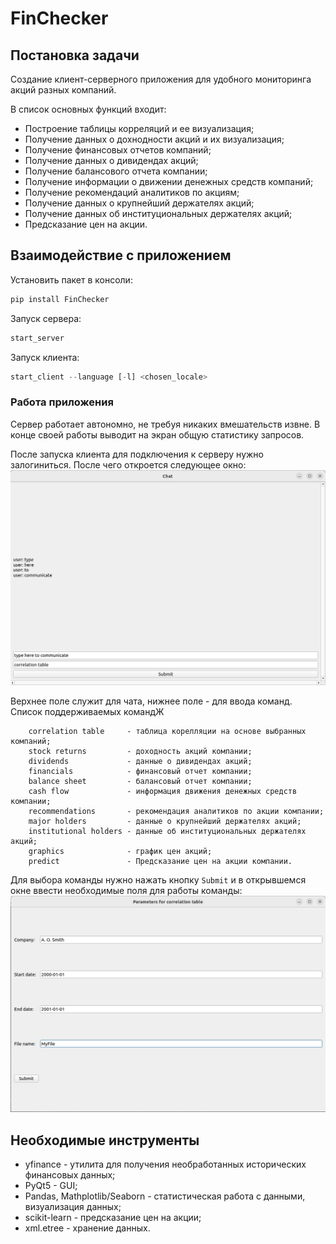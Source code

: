 # FinChecker
## Постановка задачи

Создание клиент-серверного приложения для удобного мониторинга акций разных компаний.

В список основных функций входит:

- Построение таблицы корреляций и ее визуализация;
- Получение данных о дохнодности акций и их визуализация;
- Получение финансовых отчетов компаний;
- Получение данных о дивидендах акций;
- Получение балансового отчета компании;
- Получение информации о движении денежных средств компаний;
- Получение рекомендаций аналитиков по акциям;
- Получение данных о крупнейший держателях акций;
- Получение данных об институциональных держателях акций;
- Предсказание цен на акции.


## Взаимодействие с приложением
Установить пакет в консоли:
```py
pip install FinChecker
```
Запуск сервера:
```py
start_server
```
Запуск клиента:
```py
start_client --language [-l] <chosen_locale>
```
### Работа приложения
Сервер работает автономно, не требуя никаких вмешательств извне. В конце своей работы выводит на экран общую статистику запросов.

После запуска клиента для подключения к серверу нужно залогиниться. После чего откроется следующее окно:
<img src="gui-example/gui-example1.png">

Верхнее поле служит для чата, нижнее поле - для ввода команд. Список поддерживаемых командЖ
```
    correlation table 	  - таблица корелляции на основе выбранных компаний;
    stock returns     	  - доходность акций компании;
    dividends         	  - данные о дивидендах акций;
    financials        	  - финансовый отчет компании;
    balance sheet     	  - балансовый отчет компании;
    cash flow         	  - информация движения денежных средств компании;
    recommendations   	  - рекомендация аналитиков по акции компании;
    major holders     	  - данные о крупнейший держателях акций;
    institutional holders - данные об институциональных держателях акций;
    graphics              - график цен акций;
    predict               - Предсказание цен на акции компании.
```
Для выбора команды нужно нажать кнопку `Submit` и в открывшемся окне ввести необходимые поля для работы команды:
<img src="gui-example/gui-example2.png">


## Необходимые инструменты
- yfinance - утилита для получения необработанных исторических финансовых данных;
- PyQt5 - GUI;
- Pandas, Mathplotlib/Seaborn - статистическая работа с данными, визуализация данных;
- scikit-learn - предсказание цен на акции;
- xml.etree - хранение данных.